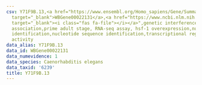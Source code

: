 ```yaml
---
csv: Y71F9B.13,<a href="https://www.ensembl.org/Homo_sapiens/Gene/Summary?db=core;g=WBGene00022131"
  target="_blank">WBGene00022131</a>,<a href="https://www.ncbi.nlm.nih.gov/pubmed/30894454"
  target="_blank"><i class="fas fa-file"></i></a>",genetic interference,functional
  association,prime adult stage, RNA-seq assay, hsf-1 overexpression,nucleotide sequence
  identification,nucleotide sequence identification,transcriptional regulation,up-regulates
  activity
data_alias: Y71F9B.13
data_id: WBGene00022131
data_numevidence: 1
data_species: Caenorhabditis elegans
data_taxid: '6239'
title: Y71F9B.13
---
```

